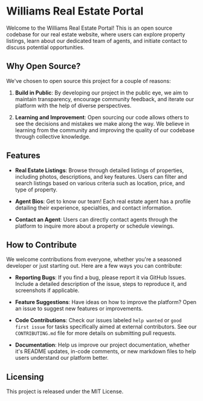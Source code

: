 # Williams Real Estate Portal

Welcome to the Williams Real Estate Portal! This is an open source codebase for our real estate website, where users can explore property listings, learn about our dedicated team of agents, and initiate contact to discuss potential opportunities.

## Why Open Source?

We've chosen to open source this project for a couple of reasons:

1. **Build in Public**: By developing our project in the public eye, we aim to maintain transparency, encourage community feedback, and iterate our platform with the help of diverse perspectives.
   
2. **Learning and Improvement**: Open sourcing our code allows others to see the decisions and mistakes we make along the way. We believe in learning from the community and improving the quality of our codebase through collective knowledge.

## Features

- **Real Estate Listings**: Browse through detailed listings of properties, including photos, descriptions, and key features. Users can filter and search listings based on various criteria such as location, price, and type of property.

- **Agent Bios**: Get to know our team! Each real estate agent has a profile detailing their experience, specialties, and contact information.

- **Contact an Agent**: Users can directly contact agents through the platform to inquire more about a property or schedule viewings.

## How to Contribute

We welcome contributions from everyone, whether you're a seasoned developer or just starting out. Here are a few ways you can contribute:

- **Reporting Bugs**: If you find a bug, please report it via GitHub Issues. Include a detailed description of the issue, steps to reproduce it, and screenshots if applicable.

- **Feature Suggestions**: Have ideas on how to improve the platform? Open an issue to suggest new features or improvements.

- **Code Contributions**: Check our issues labeled `help wanted` or `good first issue` for tasks specifically aimed at external contributors. See our `CONTRIBUTING.md` file for more details on submitting pull requests.

- **Documentation**: Help us improve our project documentation, whether it's README updates, in-code comments, or new markdown files to help users understand our platform better.

## Licensing
This project is released under the MIT License.

